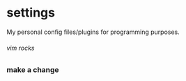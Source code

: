 # settings
My personal config files/plugins for programming purposes.

###### vim rocks


### make a change

